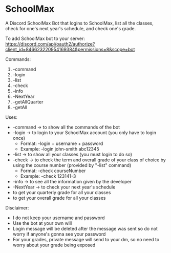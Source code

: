 # SchoolMax
A Discord SchoolMax Bot that logins to SchoolMax, list all the classes, check for one's next year's schedule, and check one's grade.

To add SchoolMax bot to your server: https://discord.com/api/oauth2/authorize?client_id=846623220954169384&permissions=8&scope=bot

Commands: 
  1. -command
  2. -login
  3. -list
  4. -check 
  5. -info
  6. -NextYear
  7. -getAllQuarter
  8. -getAll

Uses:
  * -command -> to show all the commands of the bot
  * -login -> to login to your SchoolMax account (you only have to login once)
      * Format: -login + username + password 
      * Example: -login john-smith abc12345
  * -list -> to show all your classes (you must login to do so)
  * -check -> to check the term and overall grade of your class of choice by using the course number (provided by "-list" command)
      * Format: -check courseNumber
      * Example: -check 123141-3
  * -info -> to see all the information given by the developer
  * -NextYear -> to check your next year's schedule
  * to get your quarterly grade for all your classes
  * to get your overall grade for all your classes


  Disclaimer: 
  * I do not keep your username and password 
  * Use the bot at your own will
  * Login message will be deleted after the message was sent so do not worry if anyone's gonna see your password
  * For your grades, private message will send to your dm, so no need to worry about your grade being exposed
    
